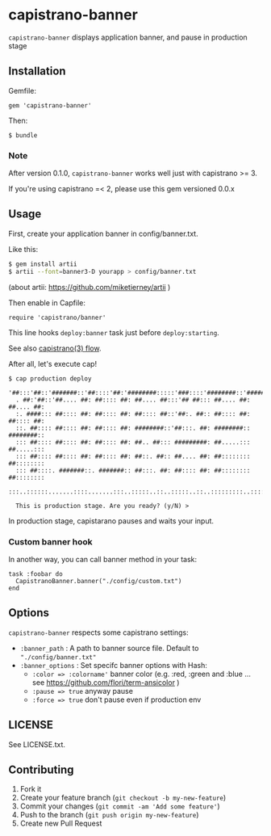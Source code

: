 # capistrano-banner

`capistrano-banner` displays application banner, and pause in production stage

## Installation

Gemfile:

    gem 'capistrano-banner'

Then:

    $ bundle

### Note

After version 0.1.0, `capistrano-banner` works well just with capistrano >= 3.

If you're using capistrano =< 2, please use this gem versioned 0.0.x

## Usage

First, create your application banner in config/banner.txt.

Like this:

```zsh
$ gem install artii
$ artii --font=banner3-D yourapp > config/banner.txt
```

(about artii: https://github.com/miketierney/artii )

Then enable in Capfile:

    require 'capistrano/banner'

This line hooks `deploy:banner` task just before `deploy:starting`.

See also [capistrano(3) flow](http://capistranorb.com/documentation/getting-started/flow/).

After all, let's execute cap!

```
$ cap production deploy
  '##:::'##::'#######::'##::::'##:'########:::::'###::::'########::'########::
  . ##:'##::'##.... ##: ##:::: ##: ##.... ##:::'## ##::: ##.... ##: ##.... ##:
  :. ####::: ##:::: ##: ##:::: ##: ##:::: ##::'##:. ##:: ##:::: ##: ##:::: ##:
  ::. ##:::: ##:::: ##: ##:::: ##: ########::'##:::. ##: ########:: ########::
  ::: ##:::: ##:::: ##: ##:::: ##: ##.. ##::: #########: ##.....::: ##.....:::
  ::: ##:::: ##:::: ##: ##:::: ##: ##::. ##:: ##.... ##: ##:::::::: ##::::::::
  ::: ##::::. #######::. #######:: ##:::. ##: ##:::: ##: ##:::::::: ##::::::::
  :::..::::::.......::::.......:::..:::::..::..:::::..::..:::::::::..:::::::::

  This is production stage. Are you ready? (y/N) > 
```

In production stage, capistarano pauses and waits your input.

### Custom banner hook

In another way, you can call banner method in your task:

```
task :foobar do
  CapistranoBanner.banner("./config/custom.txt")
end
```

## Options

`capistrano-banner` respects some capistrano settings:

- `:banner_path` : A path to banner source file. Default to `"./config/banner.txt"`
- `:banner_options` : Set specifc banner options with Hash:
    - `:color => :colorname'` banner color (e.g. :red, :green and :blue ... see https://github.com/flori/term-ansicolor )
    - `:pause => true` anyway pause
    - `:force => true` don't pause even if production env

## LICENSE

See LICENSE.txt.

## Contributing

1. Fork it
2. Create your feature branch (`git checkout -b my-new-feature`)
3. Commit your changes (`git commit -am 'Add some feature'`)
4. Push to the branch (`git push origin my-new-feature`)
5. Create new Pull Request
